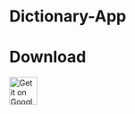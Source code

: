 # Dictionary-App
# Download
<a href="https://play.google.com/store/apps/details?id=com.azamovhudstc.dictionaryappwithoffline">
<img alt="Get it on Google Play" src="https://play.google.com/intl/en_us/badges/images/apps/en-play-badge.png" height="50px"/></a>
